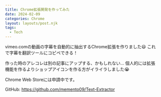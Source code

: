 ```yaml
---
title: Chrome拡張開発を作ってみた
date: 2024-02-09
categories: Chrome
layout: layouts/post.njk
tags:
  - Tech
---
```


vimeo.comの動画の字幕を自動的に抽出するChrome拡張を作りました😃
これで字幕を翻訳ツールにコピペできる！

作った時のアレコレは別の記事にアップする、かもしれない…
個人的には拡張機能を作るよりショップアイコンを作る方がイライラしました😭

Chrome Web Storeには申請中です。

GitHub:
<https://github.com/memento09/Text-Extractor>
